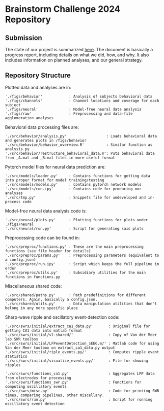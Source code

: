 # Brainstorm Challenge 2024 Repository

## Submission
The state of our project is summarized [here](https://docs.google.com/document/d/1uzaDUmrcNabS9Y7WW-nJzn2VQ5fxtFguiGgj0gWNvyg/edit?usp=sharing). The document is basically a progress report, including details on what we did, how, and why. It also includes information on planned analyses, and our general strategy.

## Repository Structure
Plotted data and analyses are in:
```
'./figs/behavior'            : Analysis of subjects behavioral data
'./figs/channels'            : Channel locations and coverage for each subject
'./figs/neural'              : Model-free neural data analysis
'./figs/raw'                 : Preprocessing and data-file agglomeration analyses
```

Behavioral data processing files are:
```
'./src/behavior/analysis.py'                  : Loads behavioral data and generates plots in /figs/behavior
'./src/behavior/behavior_overview.R'          : Similar function as analysis.py
'./src/behavior/restructure_behavioral_data.m': Puts behavioral data from _A.mat and _B.mat files in more useful format
```

Pytorch model files for neural data prediction are:
```
'./src/models/loader.py'     : Contains functions for getting data into proper format for model training/testing
'./src/models/models.py'     : Contains pytorch network models
'./src/models/run.ipy'       : Contains code for producing our analyses
'./src/tmp.py'               : Snippets file for undeveloped and in-process code
```

Model-free neural data analysis code is:
```
'./src/neural/plots.py'      : Plotting functions for plots under ./figs/neural
'./src/neural/run.py'        : Script for generating said plots
```

Preprocessing code can be found in:
```
'./src/preproc/functions.py' : These are the main preprocessing functions (see file header for details)
'./src/preproc/params.py'    : Preprocessing parameters (equivalent to a config.json)
'./src/preproc/run.ipy'      : Script which keeps the full pipeline in order
'./src/preproc/utils.py'     : Subsidiary utilities for the main functions in functions.py
```

Miscellaneous shared code:
```
'./src/shared/paths.py'      : Path predefinitions for different computers. Again, basically a config.json.
'./src/shared/utils.py'      : Data manipulation utilities that don't belong in any more specific place
```

Sharp-wave ripple and oscillatory event-detection code:
```
'./src/swrs/initial/extract_ca1_data.py'       : Original file for getting CA1 data into matlab format
'./src/swrs/initial/vl-shared/'                : Copy of Van der Meer lab SWR toolbox
'./src/swrs/initial/LFPeventDetection_SEEG.m/' : Matlab code for using Van der Meer toolbox on extract_ca1_data.py output
'./src/swrs/initial/riple_events.py/'          : Computes ripple event statistics
'./src/swrs/initial/visualize_events.py/'      : File for showing ripples

'./src/swrs/functions_ca1.py'                  : Aggregates LFP data from electrodes for processing
'./src/swrs/functions_swr.py'                  : Functions for computing oscillatory events
'./src/swrs/misc.py'                           : Code for printing SWR times, comparing pipelines, other miscellany.
'./src/swrs/run.py'                            : Script for running oscillatory event detection
```
